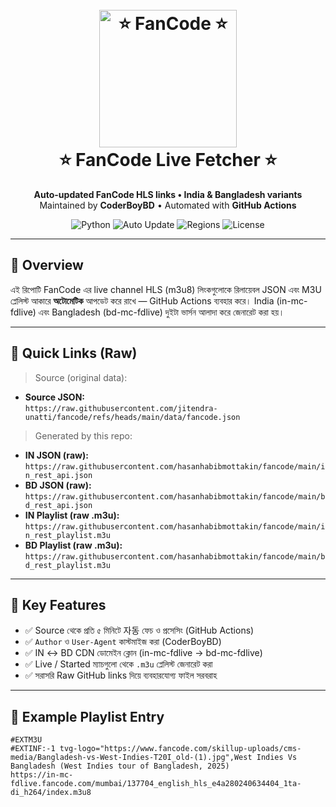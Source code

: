 <h1 align="center">
  <br>
  <a href="https://play.google.com/store/apps/details?id=com.aynaott.apps">
    <img src="https://github.com/byte-capsule/FanCode-Hls-Fetcher/raw/main/images/fancode_banner.png" alt="⭐ FanCode ⭐" width="220">
  </a>
  <br>
  ⭐ FanCode Live Fetcher ⭐
  <br>
</h1>

<p align="center">
  <b>Auto-updated FanCode HLS links • India & Bangladesh variants</b><br>
  Maintained by <strong>CoderBoyBD</strong> • Automated with <strong>GitHub Actions</strong>
</p>

<p align="center">
  <img src="https://img.shields.io/badge/Made_With-Python_3.12%2B-blue" alt="Python">
  <img src="https://img.shields.io/badge/Auto-Update_every_5_min-green" alt="Auto Update">
  <img src="https://img.shields.io/badge/Region-India%20%7C%20Bangladesh-orange" alt="Regions">
  <img src="https://img.shields.io/badge/License-Educational-yellow" alt="License">
</p>

---

## 📘 Overview
এই রিপোটি FanCode এর live channel HLS (m3u8) লিংকগুলোকে রিলায়েবল JSON এবং M3U প্লেলিস্ট আকারে **অটোমেটিক** আপডেট করে রাখে — GitHub Actions ব্যবহার করে। India (in-mc-fdlive) এবং Bangladesh (bd-mc-fdlive) দুইটা ভার্সন আলাদা করে জেনারেট করা হয়।

---

## 🔗 Quick Links (Raw)
> Source (original data):
- **Source JSON:**  
  `https://raw.githubusercontent.com/jitendra-unatti/fancode/refs/heads/main/data/fancode.json`

> Generated by this repo:
- **IN JSON (raw):**  
  `https://raw.githubusercontent.com/hasanhabibmottakin/fancode/main/in_rest_api.json`
- **BD JSON (raw):**  
  `https://raw.githubusercontent.com/hasanhabibmottakin/fancode/main/bd_rest_api.json`
- **IN Playlist (raw .m3u):**  
  `https://raw.githubusercontent.com/hasanhabibmottakin/fancode/main/in_rest_playlist.m3u`
- **BD Playlist (raw .m3u):**  
  `https://raw.githubusercontent.com/hasanhabibmottakin/fancode/main/bd_rest_playlist.m3u`

---

## 🔵 Key Features
- ✅ Source থেকে প্রতি ৫ মিনিটে 자동 ফেচ ও প্রসেসিং (GitHub Actions)  
- ✅ `Author` ও `User-Agent` কাস্টমাইজ করা (CoderBoyBD)  
- ✅ IN ↔ BD CDN ডোমেইন ক্লোন (in-mc-fdlive → bd-mc-fdlive)  
- ✅ Live / Started ম্যাচগুলো থেকে `.m3u` প্লেলিস্ট জেনারেট করা  
- ✅ সরাসরি Raw GitHub links দিয়ে ব্যবহারযোগ্য ফাইল সরবরাহ

---

## 🧾 Example Playlist Entry

```m3u
#EXTM3U
#EXTINF:-1 tvg-logo="https://www.fancode.com/skillup-uploads/cms-media/Bangladesh-vs-West-Indies-T20I_old-(1).jpg",West Indies Vs Bangladesh (West Indies tour of Bangladesh, 2025)
https://in-mc-fdlive.fancode.com/mumbai/137704_english_hls_e4a280240634404_1ta-di_h264/index.m3u8

